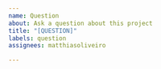 ```yaml
---
name: Question
about: Ask a question about this project
title: "[QUESTION]"
labels: question
assignees: matthiasoliveiro

---
```



